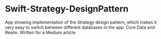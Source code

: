 # Swift-Strategy-DesignPattern
App showing implementation of the Strategy design pattern, which makes it very easy to switch between different databases in the app: Core Data and Realm. Written for a Medium article
